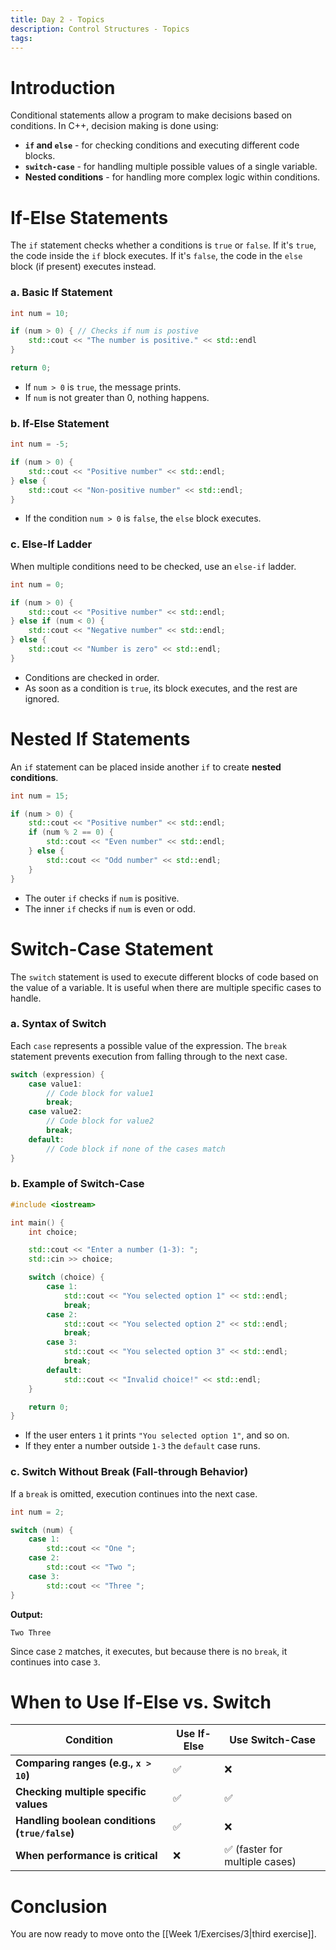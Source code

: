 ```yaml
---
title: Day 2 - Topics
description: Control Structures - Topics
tags:
---
```

# Introduction
Conditional statements allow a program to make decisions based on conditions. In C++, decision making is done using:
- **`if` and `else`** - for checking conditions and executing different code blocks.
- **`switch-case`** - for handling multiple possible values of a single variable.
- **Nested conditions** - for handling more complex logic within conditions.
# If-Else Statements
The `if` statement checks whether a conditions is `true` or `false`. If it's `true`, the code inside the `if` block executes. If it's `false`, the code in the `else` block (if present) executes instead.
### a. Basic If Statement
```cpp
int num = 10;

if (num > 0) { // Checks if num is postive
	std::cout << "The number is positive." << std::endl
}

return 0;
```
- If `num > 0` is `true`, the message prints.
- If `num` is not greater than 0, nothing happens.
### b. If-Else Statement
```cpp
int num = -5;

if (num > 0) {
    std::cout << "Positive number" << std::endl;
} else {
    std::cout << "Non-positive number" << std::endl;
}
```
- If the condition `num > 0` is `false`, the `else` block executes.
### c. Else-If Ladder
When multiple conditions need to be checked, use an `else-if` ladder.
```cpp
int num = 0;

if (num > 0) {
    std::cout << "Positive number" << std::endl;
} else if (num < 0) {
    std::cout << "Negative number" << std::endl;
} else {
    std::cout << "Number is zero" << std::endl;
}
```
- Conditions are checked in order.
- As soon as a condition is `true`, its block executes, and the rest are ignored.
# Nested If Statements
An `if` statement can be placed inside another `if` to create **nested conditions**.
```cpp
int num = 15;

if (num > 0) {
    std::cout << "Positive number" << std::endl;
    if (num % 2 == 0) {
        std::cout << "Even number" << std::endl;
    } else {
        std::cout << "Odd number" << std::endl;
    }
}
```
- The outer `if` checks if `num` is positive.
- The inner `if` checks if `num` is even or odd.
# Switch-Case Statement
The `switch` statement is used to execute different blocks of code based on the value of a variable. It is useful when there are multiple specific cases to handle.
### a. Syntax of Switch
Each `case` represents a possible value of the expression. The `break` statement prevents execution from falling through to the next case.
```cpp
switch (expression) {
    case value1:
        // Code block for value1
        break;
    case value2:
        // Code block for value2
        break;
    default:
        // Code block if none of the cases match
}
```
### b. Example of Switch-Case
```cpp
#include <iostream>

int main() {
    int choice;

    std::cout << "Enter a number (1-3): ";
    std::cin >> choice;

    switch (choice) {
        case 1:
            std::cout << "You selected option 1" << std::endl;
            break;
        case 2:
            std::cout << "You selected option 2" << std::endl;
            break;
        case 3:
            std::cout << "You selected option 3" << std::endl;
            break;
        default:
            std::cout << "Invalid choice!" << std::endl;
    }

    return 0;
}
```
- If the user enters `1` it prints `"You selected option 1"`, and so on.
- If they enter a number outside `1-3` the `default` case runs.
### c. Switch Without Break (Fall-through Behavior)
If a `break` is omitted, execution continues into the next case.
```cpp
int num = 2;

switch (num) {
    case 1:
        std::cout << "One ";
    case 2:
        std::cout << "Two ";
    case 3:
        std::cout << "Three ";
}
```
**Output:**
```
Two Three
```
Since case `2` matches, it executes, but because there is no `break`, it continues into case `3`.
# When to Use If-Else vs. Switch

| Condition                                      | Use If-Else | Use Switch-Case               |
| ---------------------------------------------- | ----------- | ----------------------------- |
| **Comparing ranges (e.g., `x > 10`)**          | ✅           | ❌                             |
| **Checking multiple specific values**          | ✅           | ✅                             |
| **Handling boolean conditions (`true/false`)** | ✅           | ❌                             |
| **When performance is critical**               | ❌           | ✅ (faster for multiple cases) |
# Conclusion
You are now ready to move onto the [[Week 1/Exercises/3|third exercise]].